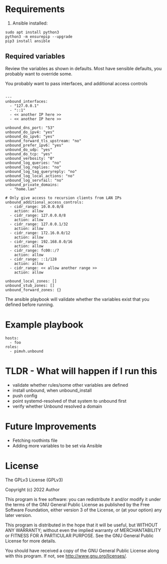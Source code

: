 # Requirements

1. Ansible installed:

```
sudo apt install python3
python3 -m ensurepip --upgrade
pip3 install ansible
```

## Required variables

Review the variables as shown in defaults. Most have sensible defaults, you probably want to override some.

You probably want to pass interfaces, and additional access controls

```

---
unbound_interfaces:
  - "127.0.0.1"
  - "::1"
  - << another IP here >>
  - << another IP here >>

unbound_dns_port: "53"
unbound_do_ipv4: "yes"
unbound_do_ipv6: "yes"
unbound_forward_tls_upstream: "no"
unbound_prefer_ipv6: "yes"
unbound_do_udp: "yes"
unbound_do_tcp: "yes"
unbound_verbosity: "0"
unbound_log_queries: "no"
unbound_log_replies: "no"
unbound_log_tag_queryreply: "no"
unbound_log_local_actions: "no"
unbound_log_servfail: "no"
unbound_private_domains:
  - "home.lan"

# Only give access to recursion clients from LAN IPs
unbound_additional_access_controls:
  - cidr_range: 10.0.0.0/8
    action: allow
  - cidr_range: 127.0.0.0/8
    action: allow
  - cidr_range: 127.0.0.1/32
    action: allow
  - cidr_range: 172.16.0.0/12
    action: allow
  - cidr_range: 192.168.0.0/16
    action: allow
  - cidr_range: fc00::/7
    action: allow
  - cidr_range: ::1/128
    action: allow
  - cidr_range: << allow another range >>
    action: allow

unbound_local_zones: []
unbound_stub_zones: []
unbound_forward_zones: {}
```

The ansible playbook will validate whether the variables exist that you defined before running.

# Example playbook

```
hosts:
  - foo
roles:
  - pimvh.unbound

```

# TLDR - What will happen if I run this

- validate whether rules/some other variables are defined
- install unbound, when unbound_install
- push config
- point systemd-resolved of that system to unbound first
- verify whether Unbound resolved a domain

# Future Improvements

- Fetching roothints file
- Adding more variables to be set via Ansible

# License

The GPLv3 License (GPLv3)

Copyright (c) 2022 Author

This program is free software: you can redistribute it and/or modify
it under the terms of the GNU General Public License as published by
the Free Software Foundation, either version 3 of the License, or
(at your option) any later version.

This program is distributed in the hope that it will be useful,
but WITHOUT ANY WARRANTY; without even the implied warranty of
MERCHANTABILITY or FITNESS FOR A PARTICULAR PURPOSE. See the
GNU General Public License for more details.

You should have received a copy of the GNU General Public License
along with this program. If not, see <http://www.gnu.org/licenses/>.
